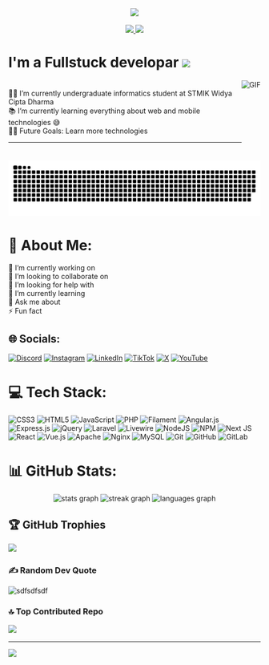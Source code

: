 <div align="center">
  <img height="200" src="https://i.imgur.com/4ASafy0.png"  />
  <p align="center"> 
  <a href="#">
  <img src="https://img.shields.io/badge/My_Portfolio-0A0A0A?style=flat&logo=dev.to&logoColor=white"/>
</a>
    <a href="https://linkedin.com/in/radifa/">
  <img src="https://img.shields.io/badge/-LinkedIn-blue?style=flat&logo=linkedin"/>
</a>
  </p>
  
  

</div>


<h1>I'm a Fullstuck developar <img src="https://emojis.slackmojis.com/emojis/images/1577305505/7373/hand_wave.gif?1577305505" width="50" /> </h1>
<img align="right" alt="GIF" height="160px" margin="0px" src="https://media.giphy.com/media/du3J3cXyzhj75IOgvA/giphy.gif" />
<br/>
👨‍💻 I’m currently undergraduate informatics student at STMIK Widya Cipta Dharma
<br/>
📚 I’m currently learning everything about web and mobile technologies 😅
<br/>
💪🏼 Future Goals: Learn more technologies

---

<div align="center">
  <picture align="center">
    <source media="(prefers-color-scheme: dark)" srcset="https://raw.githubusercontent.com/platane/platane/output/github-contribution-grid-snake-dark.svg">
    <source media="(prefers-color-scheme: light)" srcset="https://raw.githubusercontent.com/platane/platane/output/github-contribution-grid-snake.svg">
    <img alt="github contribution grid snake animation" src="https://raw.githubusercontent.com/platane/platane/output/github-contribution-grid-snake.svg">
  </picture>
</div>





# 💫 About Me:
🔭 I’m currently working on<br>👯 I’m looking to collaborate on<br>🤝 I’m looking for help with<br>🌱 I’m currently learning<br>💬 Ask me about<br>⚡ Fun fact


## 🌐 Socials:
[![Discord](https://img.shields.io/badge/Discord-%237289DA.svg?logo=discord&logoColor=white)](https://discord.gg/#) [![Instagram](https://img.shields.io/badge/Instagram-%23E4405F.svg?logo=Instagram&logoColor=white)](https://instagram.com/#) [![LinkedIn](https://img.shields.io/badge/LinkedIn-%230077B5.svg?logo=linkedin&logoColor=white)](https://linkedin.com/in/#) [![TikTok](https://img.shields.io/badge/TikTok-%23000000.svg?logo=TikTok&logoColor=white)](https://tiktok.com/@#) [![X](https://img.shields.io/badge/X-black.svg?logo=X&logoColor=white)](https://x.com/#) [![YouTube](https://img.shields.io/badge/YouTube-%23FF0000.svg?logo=YouTube&logoColor=white)](https://youtube.com/@#) 

# 💻 Tech Stack:
![CSS3](https://img.shields.io/badge/css3-%231572B6.svg?style=flat&logo=css3&logoColor=white) ![HTML5](https://img.shields.io/badge/html5-%23E34F26.svg?style=flat&logo=html5&logoColor=white) ![JavaScript](https://img.shields.io/badge/javascript-%23323330.svg?style=flat&logo=javascript&logoColor=%23F7DF1E) ![PHP](https://img.shields.io/badge/php-%23777BB4.svg?style=flat&logo=php&logoColor=white) ![Filament](https://img.shields.io/badge/Filament-FFAA00?style=flat&logoColor=%23000000) ![Angular.js](https://img.shields.io/badge/angular.js-%23E23237.svg?style=flat&logo=angularjs&logoColor=white) ![Express.js](https://img.shields.io/badge/express.js-%23404d59.svg?style=flat&logo=express&logoColor=%2361DAFB) ![jQuery](https://img.shields.io/badge/jquery-%230769AD.svg?style=flat&logo=jquery&logoColor=white) ![Laravel](https://img.shields.io/badge/laravel-%23FF2D20.svg?style=flat&logo=laravel&logoColor=white) ![Livewire](https://img.shields.io/badge/livewire-%234e56a6.svg?style=flat&logo=livewire&logoColor=white) ![NodeJS](https://img.shields.io/badge/node.js-6DA55F?style=flat&logo=node.js&logoColor=white) ![NPM](https://img.shields.io/badge/NPM-%23CB3837.svg?style=flat&logo=npm&logoColor=white) ![Next JS](https://img.shields.io/badge/Next-black?style=flat&logo=next.js&logoColor=white) ![React](https://img.shields.io/badge/react-%2320232a.svg?style=flat&logo=react&logoColor=%2361DAFB) ![Vue.js](https://img.shields.io/badge/vue.js-%2335495e.svg?style=flat&logo=vuedotjs&logoColor=%234FC08D) ![Apache](https://img.shields.io/badge/apache-%23D42029.svg?style=flat&logo=apache&logoColor=white) ![Nginx](https://img.shields.io/badge/nginx-%23009639.svg?style=flat&logo=nginx&logoColor=white) ![MySQL](https://img.shields.io/badge/mysql-4479A1.svg?style=flat&logo=mysql&logoColor=white) ![Git](https://img.shields.io/badge/git-%23F05033.svg?style=flat&logo=git&logoColor=white) ![GitHub](https://img.shields.io/badge/github-%23121011.svg?style=flat&logo=github&logoColor=white) ![GitLab](https://img.shields.io/badge/gitlab-%23181717.svg?style=flat&logo=gitlab&logoColor=white)
# 📊 GitHub Stats:
<div align="center">
  <img src="https://github-readme-stats.vercel.app/api?username=akrammuh&theme=ambient_gradient&hide_border=false&include_all_commits=true&count_private=true" height="150" alt="stats graph"  />
  <img src="https://github-readme-streak-stats.herokuapp.com/?user=akrammuh&theme=ambient_gradient&hide_border=false" height="150" alt="streak graph"  />
  <img src="https://github-readme-stats.vercel.app/api/top-langs/?username=akrammuh&theme=ambient_gradient&hide_border=false&include_all_commits=true&count_private=true&layout=compact" height="150" alt="languages graph"  />
  
</div>

## 🏆 GitHub Trophies
![](https://github-profile-trophy.vercel.app/?username=akrammuh&theme=radical&no-frame=false&no-bg=false&margin-w=4)

### ✍️ Random Dev Quote
![sdfsdfsdf](https://quotes-github-readme.vercel.app/api?type=horizontal&theme=radical)

### 🔝 Top Contributed Repo
![](https://github-contributor-stats.vercel.app/api?username=akrammuh&limit=5&theme=ambient_gradient&combine_all_yearly_contributions=true)

---
[![](https://visitcount.itsvg.in/api?id=akrammuh&icon=2&color=9)](https://visitcount.itsvg.in)

<!-- Proudly created with GPRM ( https://gprm.itsvg.in ) -->
